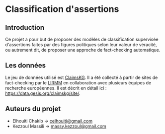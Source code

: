 # Classification d'assertions

## Introduction

Ce projet a pour but de proposer des modèles de classification supervisée d'assertions faites par des figures politiques selon leur valeur de véracité, ou autrement dit, de proposer une approche de fact-checking automatique.

## Les données

Le jeu de données utilisé est [ClaimsKG]("https://github.com/claimskg"). Il a été collecté à partir de sites de fact-checking par le [LIRMM]("www.lirmm.fr") en collaboration avec plusieurs équipes de recherche européennes. Il est décrit en détail ici : https://data.gesis.org/claimskg/site/.


## Auteurs du projet

- Elhouiti Chakib -> celhouiti@gmail.com
- Kezzoul Massili -> massy.kezzoul@gmail.com
  